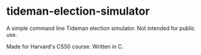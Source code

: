 # tideman-election-simulator
A simple command line Tideman election simulator. Not intended for public use. 

Made for Harvard's CS50 course. Written in C.
